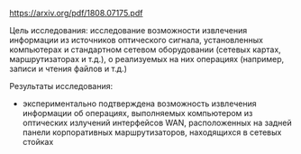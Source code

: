 https://arxiv.org/pdf/1808.07175.pdf

Цель исследования: исследование возможности извлечения информации из источников оптического сигнала, установленных компьютерах и стандартном сетевом оборудовании (сетевых картах, маршрутизаторах и т.д.), о реализуемых на них операциях (например, записи и чтения файлов и т.д.)

Результаты исследования: 
- экспериментально подтверждена возможность извлечения информации об операциях, выполняемых компьютером из оптических излучений интерфейсов WAN, расположенных на задней панели корпоративных маршрутизаторов, находящихся в сетевых стойках